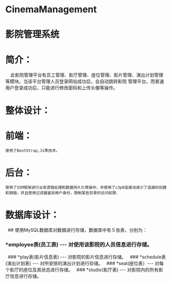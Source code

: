 # CinemaManagement
# 影院管理系统
# 简介：
     此影院管理平台有员工管理、影厅管理、座位管理、影片管理、演出计划管理等模块。当该平台管理人员登录网站成功后，会自动跳转影院 管理平台。而普通用户登录成功后，只能进行修改密码和上传头像等操作。
# 整体设计：
# 前端：
    使用了BootStrap,Js等技术。
# 后台：
    使用了SSM框架进行业务逻辑处理和数据持久化等操作，并使用了c3p0连接池减少了连接的创建和销毁。并且使用过滤器鉴别用户身份，限制某些目录的访问权限．
# 数据库设计：
   ## 使用MySQL数据库对数据进行存储，数据库中有５张表，分别为：
   ###   *employee表(员工表) --- 对使用该影院的人员信息进行存储。
   ###   *play表(影片信息表) --- 对影院的影片信息进行存储。
   ###   *schedule表(演出计划表) --- 对所安排的演出计划进行存储。
   ###   *seat(座位表）--- 对每个影厅的座位及其状态进行存储。
   ###   *studio(影厅表) --- 对影院内的所有影厅信息进行存储。
      

